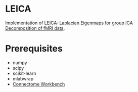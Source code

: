 # LEICA
Implementation of [LEICA: Laplacian Eigenmaps for group ICA Decomposition of fMRI data](https://www.sciencedirect.com/science/article/pii/S1053811917310406).

# Prerequisites
* numpy
* scipy
* scikit-learn
* mlabwrap
* [Connectome Workbench](https://www.humanconnectome.org/software/connectome-workbench)
